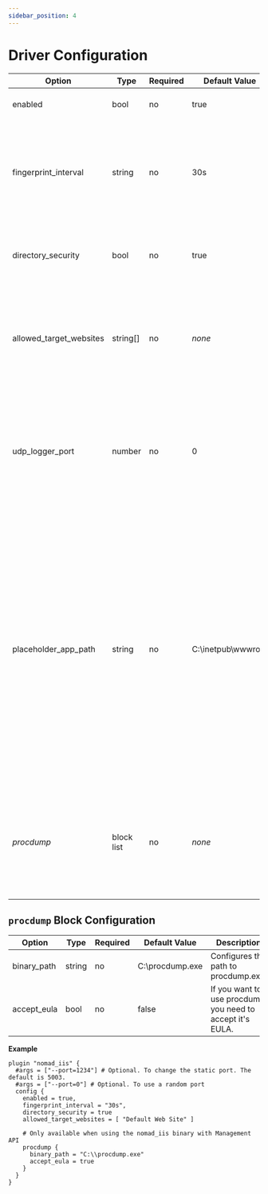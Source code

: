 ```yaml
---
sidebar_position: 4
---
```


# Driver Configuration

| Option | Type | Required | Default Value | Description |
|---|---|---|---|---|
| enabled | bool | no | true | Enables/Disables the Nomad IIS Plugin |
| fingerprint_interval | string | no | 30s | Defines the interval how often the plugin should report the driver's fingerprint to Nomad. The smallest possible value is 10s. |
| directory_security | bool | no | true | Enables Directory Permission Management for [Filesystem Isolation](../features/filesystem-isolation.md). |
| allowed_target_websites | string[] | no | *none* | A list of IIS websites which are allowed to be used as [target_website](../features/existing-website.md). An asterisk (*\**) may be used as a wildcard to allow any website. |
| udp_logger_port | number | no | 0 | The local UDP port where the driver is listening for log-events which will be shipped to the Nomad client. The value 0 will disable this feature. Please read the details [here](../features/udp-logging.md). |
| placeholder_app_path | string | no | C:\\inetpub\\wwwroot | Specifies the path to an optional placeholder app. The files of this folder will be copied into the allocation directory when the application path, specified in the job spec, is empty. This may be usefull to show some kind of maintenance-page until the real app is pushed using [the management API](../features/management-api.md#push-app). By default the blue default IIS page will be copied and you can set this to `null` to not copy anything. |
| *procdump* | block list | no | *none* | Defines settings for procdump. See *procdump* schema below for details. Only available when using the nomad_iis.exe including the Management API. |

## `procdump` Block Configuration

| Option | Type | Required | Default Value | Description |
|---|---|---|---|---|
| binary_path | string | no | C:\\procdump.exe | Configures the path to procdump.exe. |
| accept_eula | bool | no | false | If you want to use procdump you need to accept it's EULA. |

**Example**

```hcl
plugin "nomad_iis" {
  #args = ["--port=1234"] # Optional. To change the static port. The default is 5003.
  #args = ["--port=0"] # Optional. To use a random port
  config {
    enabled = true,
    fingerprint_interval = "30s",
    directory_security = true
    allowed_target_websites = [ "Default Web Site" ]

    # Only available when using the nomad_iis binary with Management API
    procdump {
      binary_path = "C:\\procdump.exe"
      accept_eula = true
    }
  }
}
```
